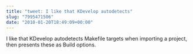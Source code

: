 ```yaml
---
title: "tweet: I like that KDevelop autodetects"
slug: "7995471506"
date: "2010-01-20T18:49:09+00:00"
---
```

I like that KDevelop autodetects Makefile targets when importing a project, then presents these as Build options.